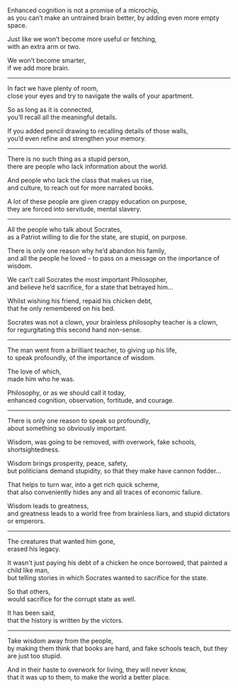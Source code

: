 Enhanced cognition is not a promise of a microchip,\
as you can’t make an untrained brain better, by adding even more empty space.

Just like we won’t become more useful or fetching,\
with an extra arm or two.

We won’t become smarter,\
if we add more brain.

---

In fact we have plenty of room,\
close your eyes and try to navigate the walls of your apartment.

So as long as it is connected,\
you’ll recall all the meaningful details.

If you added pencil drawing to recalling details of those walls,\
you’d even refine and strengthen your memory.

---

There is no such thing as a stupid person,\
there are people who lack information about the world.

And people who lack the class that makes us rise,\
and culture, to reach out for more narrated books.

A lot of these people are given crappy education on purpose,\
they are forced into servitude, mental slavery.

---

All the people who talk about Socrates,\
as a Patriot willing to die for the state, are stupid, on purpose.

There is only one reason why he’d abandon his family,\
and all the people he loved – to pass on a message on the importance of wisdom.

We can’t call Socrates the most important Philosopher,\
and believe he’d sacrifice, for a state that betrayed him…

Whilst wishing his friend, repaid his chicken debt,\
that he only remembered on his bed.

Socrates was not a clown, your brainless philosophy teacher is a clown,\
for regurgitating this second hand non-sense.

---

The man went from a brilliant teacher, to giving up his life,\
to speak profoundly, of the importance of wisdom.

The love of which,\
made him who he was.

Philosophy, or as we should call it today,\
enhanced cognition, observation, fortitude, and courage.

---

There is only one reason to speak so profoundly,\
about something so obviously important.

Wisdom, was going to be removed, with overwork, fake schools,\
shortsightedness.

Wisdom brings prosperity, peace, safety,\
but politicians demand stupidity, so that they make have cannon fodder...

That helps to turn war, into a get rich quick scheme,\
that also conveniently hides any and all traces of economic failure.

Wisdom leads to greatness,\
and greatness leads to a world free from brainless liars, and stupid dictators or emperors.

---

The creatures that wanted him gone,\
erased his legacy.

It wasn't just paying his debt of a chicken he once borrowed, that painted a child like man,\
but telling stories in which Socrates wanted to sacrifice for the state.

So that others,\
would sacrifice for the corrupt state as well.

It has been said,\
that the history is written by the victors.

---

Take wisdom away from the people,\
by making them think that books are hard, and fake schools teach, but they are just too stupid.

And in their haste to overwork for living, they will never know,\
that it was up to them, to make the world a better place.
